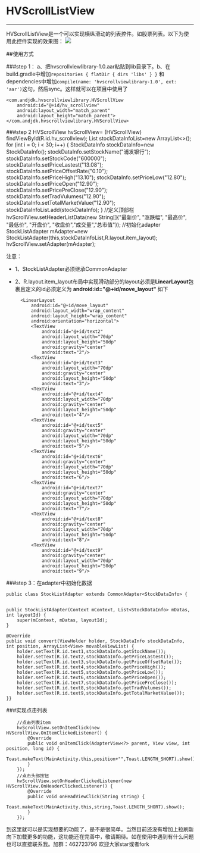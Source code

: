 # HVScrollListView
---
HVScrollListView是一个可以实现横纵滑动的列表控件。如股票列表。以下为使用此控件实现的效果图：
![](https://github.com/andjdk/HVScrollListView/blob/master/index.gif)

##使用方式

###step 1：
 a、把hvscrollviewlibrary-1.0.aar粘贴到lib目录下。b、在build.gradle中增加`repositories {
    flatDir {
        dirs 'libs'
    }
}` 和dependencies中增加`compile(name: 'hvscrollviewlibrary-1.0', ext: 'aar')`这句，然后sync。这样就可以在项目中使用了





    <com.andjdk.hvscrollviewlibrary.HVScrollView
        android:id="@+id/hv_scrollview"
        android:layout_width="match_parent"
        android:layout_height="match_parent">
    </com.andjdk.hvscrollviewlibrary.HVScrollView>

###step 2
    HVScrollView hvScrollView= (HVScrollView) findViewById(R.id.hv_scrollview);
        List<StockDataInfo> stockDataInfoList=new ArrayList<>();
        for (int i = 0; i < 30; i++) {
            StockDataInfo stockDataInfo=new StockDataInfo();
            stockDataInfo.setStockName("浦发银行");
            stockDataInfo.setStockCode("600000");
            stockDataInfo.setPriceLastest("13.08");
            stockDataInfo.setPriceOffsetRate("0.10");
            stockDataInfo.setPriceHigh("13.10");
            stockDataInfo.setPriceLow("12.80");
            stockDataInfo.setPriceOpen("12.90");
            stockDataInfo.setPricePreClose("12.90");
            stockDataInfo.setTradVulumes("12.90");
            stockDataInfo.setTotalMarketValue("12.90");
            stockDataInfoList.add(stockDataInfo);
        }
        //定义顶部栏
        hvScrollView.setHeaderListData(new String[]{"最新价", "涨跌幅", "最高价", "最低价", "开盘价", "收盘价","成交量","总市值"});
		//初始化adapter
        StockListAdapter mAdapter=new StockListAdapter(this,stockDataInfoList,R.layout.item_layout);		
        hvScrollView.setAdapter(mAdapter);

        

注意：

- 1、StockListAdapter必须继承CommonAdapter
- 2、R.layout.item_layout布局中实现滑动部分的layout必须是**LinearLayout**包裹且定义的id必须定义为 **android:id="@+id/move\_layout"**
如下

   
        <LinearLayout
        	android:id="@+id/move_layout"
        	android:layout_width="wrap_content"
        	android:layout_height="wrap_content"
        	android:orientation="horizontal">
	        <TextView
	            android:id="@+id/text2"
	            android:layout_width="70dp"
	            android:layout_height="50dp"
	            android:gravity="center"
	            android:text="2"/>
	        <TextView
	            android:id="@+id/text3"
	            android:layout_width="70dp"
	            android:gravity="center"
	            android:layout_height="50dp"
	            android:text="3"/>
	        <TextView
	            android:id="@+id/text4"
	            android:layout_width="70dp"
	            android:gravity="center"
	            android:layout_height="50dp"
	            android:text="4"/>
	        <TextView
	            android:id="@+id/text5"
	            android:gravity="center"
	            android:layout_width="70dp"
	            android:layout_height="50dp"
	            android:text="5"/>
	        <TextView
	            android:id="@+id/text6"
	            android:gravity="center"
	            android:layout_width="70dp"
	            android:layout_height="50dp"
	            android:text="6"/>
	        <TextView
	            android:id="@+id/text7"
	            android:gravity="center"
	            android:layout_width="70dp"
	            android:layout_height="50dp"
	            android:text="7"/>
	        <TextView
	            android:id="@+id/text8"
	            android:gravity="center"
	            android:layout_width="70dp"
	            android:layout_height="50dp"
	            android:text="8"/>
	        <TextView
	            android:id="@+id/text9"
	            android:gravity="center"
	            android:layout_width="70dp"
	            android:layout_height="50dp"
	            android:text="9"/>
    </LinearLayout>
    


###step 3：在adapter中初始化数据

	
    public class StockListAdapter extends CommonAdapter<StockDataInfo> {


    public StockListAdapter(Context mContext, List<StockDataInfo> mDatas, int layoutId) {
        super(mContext, mDatas, layoutId);
    }

    @Override
    public void convert(ViewHolder holder, StockDataInfo stockDataInfo, int position, ArrayList<View> movableViewList) {
        holder.setText(R.id.text1,stockDataInfo.getStockName());
        holder.setText(R.id.text2,stockDataInfo.getPriceLastest());
        holder.setText(R.id.text3,stockDataInfo.getPriceOffsetRate());
        holder.setText(R.id.text4,stockDataInfo.getPriceHigh());
        holder.setText(R.id.text5,stockDataInfo.getPriceLow());
        holder.setText(R.id.text6,stockDataInfo.getPriceOpen());
        holder.setText(R.id.text7,stockDataInfo.getPricePreClose());
        holder.setText(R.id.text8,stockDataInfo.getTradVulumes());
        holder.setText(R.id.text9,stockDataInfo.getTotalMarketValue());
    }}


###实现点击列表

    	//点击列表item
        hvScrollView.setOnItemClick(new HVScrollView.OnItemClickedListener() {
            @Override
            public void onItemClick(AdapterView<?> parent, View view, int position, long id) {
                Toast.makeText(MainActivity.this,position+"",Toast.LENGTH_SHORT).show();
            }
        });
        //点击头部按钮
        hvScrollView.setOnHeaderClickedListener(new HVScrollView.OnHeaderClickedListener() {
            @Override
            public void onHeadViewClick(String string) {
                Toast.makeText(MainActivity.this,string,Toast.LENGTH_SHORT).show();
            }
        });


到这里就可以是实现想要的功能了，是不是很简单。当然目前还没有增加上拉刷新向下加载更多的功能，这功能还在完善中，敬请期待。如在使用中遇到有什么问题也可以直接联系我。加群：462723796 欢迎大家star或者fork